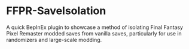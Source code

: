 # FFPR-SaveIsolation
A quick BepInEx plugin to showcase a method of isolating Final Fantasy Pixel Remaster modded saves from vanilla saves, particularly for use in randomizers and large-scale modding.
